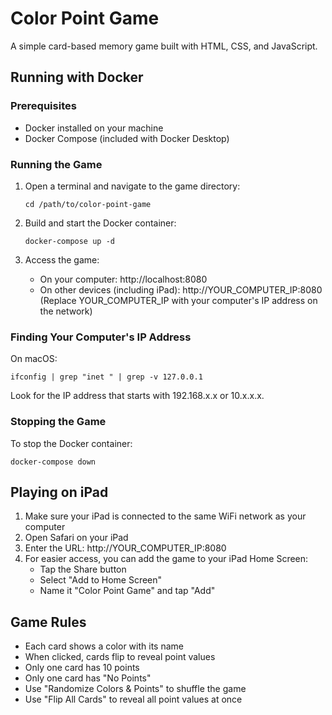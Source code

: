 # Color Point Game

A simple card-based memory game built with HTML, CSS, and JavaScript.

## Running with Docker

### Prerequisites

- Docker installed on your machine
- Docker Compose (included with Docker Desktop)

### Running the Game

1. Open a terminal and navigate to the game directory:

   ```
   cd /path/to/color-point-game
   ```

2. Build and start the Docker container:

   ```
   docker-compose up -d
   ```

3. Access the game:
   - On your computer: http://localhost:8080
   - On other devices (including iPad): http://YOUR_COMPUTER_IP:8080
     (Replace YOUR_COMPUTER_IP with your computer's IP address on the network)

### Finding Your Computer's IP Address

On macOS:

```
ifconfig | grep "inet " | grep -v 127.0.0.1
```

Look for the IP address that starts with 192.168.x.x or 10.x.x.x.

### Stopping the Game

To stop the Docker container:

```
docker-compose down
```

## Playing on iPad

1. Make sure your iPad is connected to the same WiFi network as your computer
2. Open Safari on your iPad
3. Enter the URL: http://YOUR_COMPUTER_IP:8080
4. For easier access, you can add the game to your iPad Home Screen:
   - Tap the Share button
   - Select "Add to Home Screen"
   - Name it "Color Point Game" and tap "Add"

## Game Rules

- Each card shows a color with its name
- When clicked, cards flip to reveal point values
- Only one card has 10 points
- Only one card has "No Points"
- Use "Randomize Colors & Points" to shuffle the game
- Use "Flip All Cards" to reveal all point values at once
